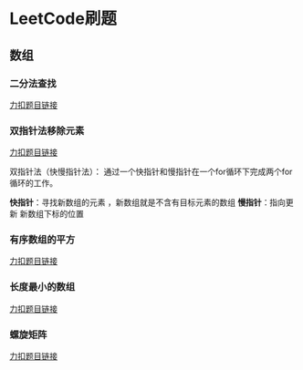 # LeetCode刷题

## 数组

### 二分法查找

[力扣题目链接](https://leetcode.cn/problems/binary-search/)

### 双指针法移除元素

[力扣题目链接](https://leetcode.cn/problems/remove-element/comments/)

双指针法（快慢指针法）： 通过一个快指针和慢指针在一个for循环下完成两个for循环的工作。

**快指针**：寻找新数组的元素 ，新数组就是不含有目标元素的数组
**慢指针**：指向更新 新数组下标的位置

### 有序数组的平方

[力扣题目链接](https://leetcode.cn/problems/squares-of-a-sorted-array/)

### 长度最小的数组

[力扣题目链接](https://leetcode.cn/problems/minimum-size-subarray-sum/)

### 螺旋矩阵

[力扣题目链接](https://leetcode.cn/problems/spiral-matrix-ii/)




